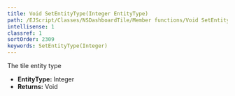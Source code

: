 ```yaml
---
title: Void SetEntityType(Integer EntityType)
path: /EJScript/Classes/NSDashboardTile/Member functions/Void SetEntityType(Integer p_0)
intellisense: 1
classref: 1
sortOrder: 2309
keywords: SetEntityType(Integer)
---
```



The tile entity type



* **EntityType:** Integer
* **Returns:** Void


